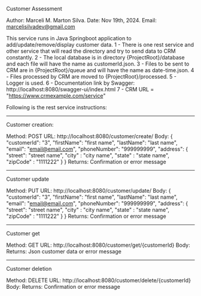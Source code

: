 Customer Assessment

Author: Marceli M. Marton Silva.
Date: Nov 19th, 2024.
Email: marcelisilvadev@gmail.com

This service runs in Java Springboot application to add/update/remove/display customer data.
1 - There is one rest service and other service that will read the directory and try to send data to CRM constantly.
2 - The local database is in directory {ProjectRoot}/database and each file will have the name as customerId.json.
3 - Files to be sent to CRM are in {ProjectRoot}/queue and will have the name as date-time.json.
4 - Files processed by CRM are moved to {ProjectRoot}/processed.
5 - Logger is used.
6 - Documentation link by Swagger: http://localhost:8080/swagger-ui/index.html
7 - CRM URL = "https://www.crmexample.com/service"

Following is the rest service instructions:

***************************

Customer creation:

Method: POST
URL: http://localhost:8080/customer/create/
Body: 
{
	"customerId": "3",
	"firstName": "first name",
	"lastName": "last name",
	"email": "email@email.com",
	"phoneNumber": "999999999",
	"address": { 
		"street": "street name",
		"city" : "city name",
		"state" : "state name",
		"zipCode" : "1111222"
	}
}
Returns: Confirmation or error message

***************************

Customer update

Method: PUT
URL: http://localhost:8080/customer/update/
Body: 
{
	"customerId": "3",
	"firstName": "first name",
	"lastName": "last name",
	"email": "email@email.com",
	"phoneNumber": "999999999",
	"address": { 
		"street": "street name",
		"city" : "city name",
		"state" : "state name",
		"zipCode" : "1111222"
	}
}
Returns: Confirmation or error message

***************************

Customer get

Method: GET
URL: http://localhost:8080/customer/get/{customerId}
Body: <empty>
Returns: Json customer data or error message

***************************

Customer deletion

Method: DELETE
URL: http://localhost:8080/customer/delete/{customerId}
Body: <empty>
Returns: Confirmation or error message


